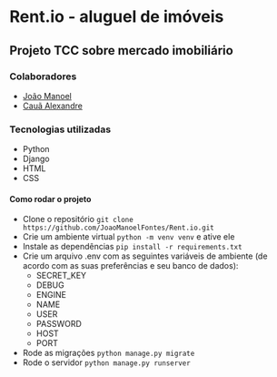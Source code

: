 # Rent.io - aluguel de imóveis

## Projeto TCC sobre mercado imobiliário

### Colaboradores

- [João Manoel](https://github.com/JoaoManoelFontes/)
- [Cauã Alexandre](https://github.com/cauaalexandrefs/)

### Tecnologias utilizadas

- Python
- Django
- HTML
- CSS

#### Como rodar o projeto

- Clone o repositório `git clone https://github.com/JoaoManoelFontes/Rent.io.git`
- Crie um ambiente virtual `python -m venv venv` e ative ele
- Instale as dependências `pip install -r requirements.txt`
- Crie um arquivo .env com as seguintes variáveis de ambiente (de acordo com as suas preferências e seu banco de dados):
  - SECRET_KEY
  - DEBUG
  - ENGINE
  - NAME
  - USER
  - PASSWORD
  - HOST
  - PORT
- Rode as migrações `python manage.py migrate`
- Rode o servidor `python manage.py runserver`
